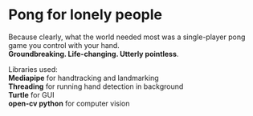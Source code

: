 # Pong for lonely people
Because clearly, what the world needed most was a single-player pong game you control with your hand.  
**Groundbreaking. Life-changing. Utterly pointless**.

Libraries used:  
**Mediapipe** for handtracking and landmarking  
**Threading** for running hand detection in background  
**Turtle** for GUI  
**open-cv python** for computer vision
